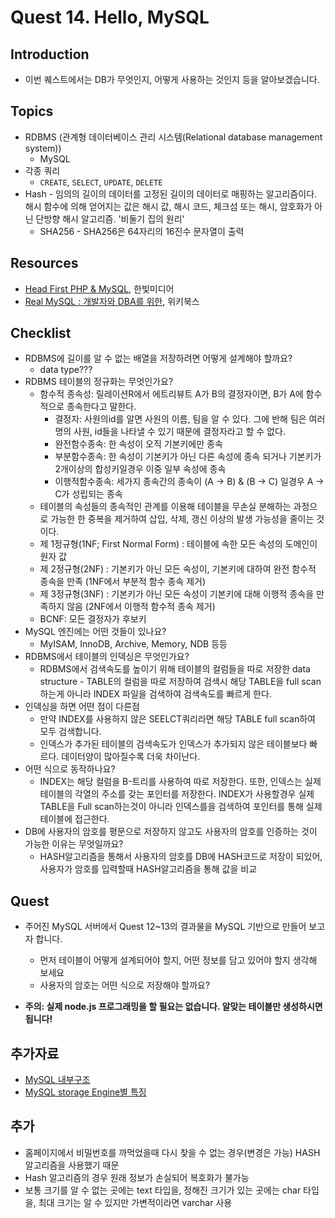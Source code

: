 # Quest 14. Hello, MySQL


## Introduction
* 이번 퀘스트에서는 DB가 무엇인지, 어떻게 사용하는 것인지 등을 알아보겠습니다.

## Topics
* RDBMS (관계형 데이터베이스 관리 시스템(Relational database management system))
  * MySQL
* 각종 쿼리
  * `CREATE`, `SELECT`, `UPDATE`, `DELETE`
* Hash - 임의의 길이의 데이터를 고정된 길이의 데이터로 매핑하는 알고리즘이다. 해시 함수에 의해 얻어지는 값은 해시 값, 해시 코드, 체크섬 또는 해시, 암호화가 아닌 단방향 해시 알고리즘. '비둘기 집의 원리'
  * SHA256 - SHA256은 64자리의 16진수 문자열이 출력

## Resources
* [Head First PHP & MySQL](http://www.yes24.com/24/Goods/3831680?Acode=101), 한빛미디어
* [Real MySQL : 개발자와 DBA를 위한](http://www.yes24.com/24/Goods/6960931?Acode=101), 위키북스

## Checklist
* RDBMS에 길이를 알 수 없는 배열을 저장하려면 어떻게 설계해야 할까요?
    * data type???
* RDBMS 테이블의 정규화는 무엇인가요?
    * 함수적 종속성: 릴레이션R에서 에트리뷰트 A가 B의 결정자이면, B가 A에 함수적으로 종속한다고 말한다.
        * 결정자:  사원의id를 알면 사원의 이름, 팀을 알 수 있다. 그에 반해 팀은 여러명의 사원, id들을 나타낼 수 있기 때문에 결정자라고 할 수 없다.
        * 완전함수종속: 한 속성이 오직 기본키에만 종속
        * 부분함수종속: 한 속성이 기본키가 아닌 다른 속성에 종속 되거나 기본키가 2개이상의 합성키일경우 이중 일부 속성에 종속
        * 이행적함수종속: 세가지 종속간의 종속이 (A → B) & (B → C) 일경우 A → C가 성립되는 종속
    * 테이블의 속성들의 종속적인 관계를 이용해 테이블을 무손실 분해하는 과정으로 가능한 한 중복을 제거하여 삽입, 삭제, 갱신 이상의 발생 가능성을 줄이는 것이다.
    * 제 1정규형(1NF; First Normal Form) : 테이블에 속한 모든 속성의 도메인이 원자 값
    * 제 2정규형(2NF) : 기본키가 아닌 모든 속성이, 기본키에 대하여 완전 함수적 종속을 만족 (1NF에서 부분적 함수 종속 제거)
    * 제 3정규형(3NF) : 기본키가 아닌 모든 속성이 기본키에 대해 이행적 종속을 만족하지 않음 (2NF에서 이행적 함수적 종속 제거)
    * BCNF: 모든 결정자가 후보키
* MySQL 엔진에는 어떤 것들이 있나요?
    * MyISAM, InnoDB, Archive, Memory, NDB 등등
* RDBMS에서 테이블의 인덱싱은 무엇인가요?
    * RDBMS에서 검색속도를 높이기 위해 테이블의 컬럼들을 따로 저장한 data structure - TABLE의 컬럼을 따로 저장하여 검색시 해당 TABLE을 full scan 하는게 아니라 INDEX 파일을 검색하여 검색속도를 빠르게 한다.
* 인덱싱을 하면 어떤 점이 다른점
    * 만약 INDEX를 사용하지 않은 SEELCT쿼리라면 해당 TABLE full scan하여 모두 검색합니다.
    * 인덱스가 추가된 테이블의 검색속도가 인덱스가 추가되지 않은 테이블보다 빠르다. 데이터양이 많아질수록 더욱 차이난다.
* 어떤 식으로 동작하나요?
    * INDEX는 해당 컬럼을 B-트리를 사용하여 따로 저장한다. 또한, 인덱스는 실제 테이블의 각열의 주소를 갖는 포인터를 저장한다. INDEX가 사용할경우 실제 TABLE을 Full scan하는것이 아니라 인덱스를을 검색하여 포인터를 통해 실제 테이블에 접근한다.
* DB에 사용자의 암호를 평문으로 저장하지 않고도 사용자의 암호를 인증하는 것이 가능한 이유는 무엇일까요?
    * HASH알고리즘을 통해서 사용자의 암호를 DB에 HASH코드로 저장이 되있어, 사용자가 암호를 입력할때 HASH알고리즘을 통해 값을 비교
## Quest
* 주어진 MySQL 서버에서 Quest 12~13의 결과물을 MySQL 기반으로 만들어 보고자 합니다.
  * 먼저 테이블이 어떻게 설계되어야 할지, 어떤 정보를 담고 있어야 할지 생각해 보세요
  * 사용자의 암호는 어떤 식으로 저장해야 할까요?

* **주의: 실제 node.js 프로그래밍을 할 필요는 없습니다. 알맞는 테이블만 생성하시면 됩니다!**

## 추가자료
* [MySQL 내부구조](http://mysqldba.tistory.com/2)
* [MySQL storage Engine별 특징](http://mysqldba.tistory.com/9)


## 추가
* 홈페이지에서 비밀번호를 까먹었을때 다시 찾을 수 없는 경우(변경은 가능) HASH알고리즘을 사용했기 때문
* Hash 알고리즘의 경우 원래 정보가 손실되어 복호화가 불가능
* 보통 크기를 알 수 없는 곳에는 text 타입을, 정해진 크기가 있는 곳에는 char 타입을, 최대 크기는 알 수 있지만 가변적이라면 varchar 사용

